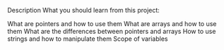 Description
What you should learn from this project:

What are pointers and how to use them
What are arrays and how to use them
What are the differences between pointers and arrays
How to use strings and how to manipulate them
Scope of variables
